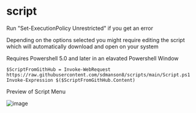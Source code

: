 # script

Run "Set-ExecutionPolicy Unrestricted" if you get an error

Depending on the options selected you might require editing the script which will automatically download and open on your system

Requires Powershell 5.0 and later in an elavated Powershell Window
        
    $ScriptFromGithHub = Invoke-WebRequest https://raw.githubusercontent.com/sdmanson8/scripts/main/Script.ps1
    Invoke-Expression $($ScriptFromGithHub.Content)


Preview of Script Menu

![image](https://user-images.githubusercontent.com/90516190/133616494-4aebb632-bf58-4e71-b72c-2c1c7d38208d.png)

